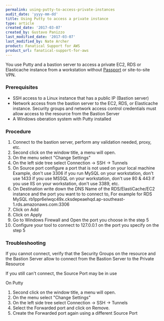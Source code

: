 ```yaml
---
permalink: using-putty-to-access-private-instances
audit_date: 'yyyy-mm-dd'
title: Using Putty to access a private instance
type: article
created_date: '2017-03-07'
created_by: Gustavo Panizzo
last_modified_date: '2017-03-07'
last_modified_by: Nate Archer
product: Fanatical Support for AWS
product_url: fanatical-support-for-aws
---
```


You use Putty and a bastion server to access a private EC2, RDS or Elasticache instance from a workstation without [Passport](https://manage.rackspace.com/docs/product-guide/passport.html) or site-to-site VPN. 

### Prerequisites

   - SSH access to a Linux instance that has a public IP (Bastion server)
   - Network access from the bastion server to the EC2, RDS, or Elasticache instance. Security groups and network access control credentials must allow access to the resource from the Bastion Server
   - A Windows oberation system with Putty installed

### Procedure

1. Connect to the bastion server, perform any validation needed, proxy, etc.  
2. Second click on the window title, a menu will open.  
3. On the menu select "Change Settings"  
4. On the left side tree select Connection -> SSH -> Tunnels  
5. On Source port configure a port that is not used on your local machine 
   Example, don't use 3306 if you run MySQL on your workstation, don't use 1433 if you use MSSQL on your workstation, don't use 80 & 443 if you use IIS on your workstation, don't use 3389, etc.  
6. On Destination write down the DNS Name of the RDS/ElastiCache/EC2 instance and the port you want to to connect to, For example for RDS MySQL rb1ppr6elwqc49x.cksdepeaehqd.ap-southeast-1.rds.amazonaws.com:3306  
7. Click on Add  
8. Click on Apply  
9. Go to Windows Firewall and Open the port you choose in the step 5  
10. Configure your tool to connect to 127.0.0.1 on the port you specify on the step 5  

### Troubleshooting

If you cannot connect, verify that the Security Groups on the resource and the Bastion Server allow to connect from the Bastion Server to the Private Resource  


If you still can't connect, the Source Port may be in use  

On Putty

1. Second click on the window title, a menu will open.  
2. On the menu select "Change Settings"  
3. On the left side tree select Connection -> SSH -> Tunnels  
4. Select the Forwarded port and click on Remove.  
5. Create the Forwarded port again using a different Source Port  


